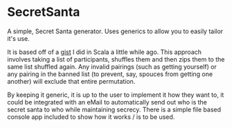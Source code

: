 SecretSanta
===========

A simple, Secret Santa generator. Uses generics to allow you to easily tailor it's use.

It is based off of a [gist](https://gist.github.com/RichardAllanBrown/7375465) I did in Scala a little while ago. This approach involves taking a list of participants, shuffles them and then zips them to the same list shuffled again. Any invalid pairings (such as getting yourself) or any pairing in the banned list (to prevent, say, spouces from getting one another) will exclude that entire permutation.

By keeping it generic, it is up to the user to implement it how they want to, it could be integrated with an eMail to automatically send out who is the secret santa to who while maintaining secrecy. There is a simple file based console app included to show how it works / is to be used.
